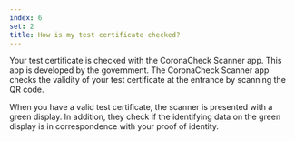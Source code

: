 ```yaml
---
index: 6
set: 2
title: How is my test certificate checked?
---
```

Your test certificate is checked with the CoronaCheck Scanner app. This app is developed by the government. The CoronaCheck Scanner app checks the validity of your test certificate at the entrance by scanning the QR code.

When you have a valid test certificate, the scanner is presented with a green display. In addition, they check if the identifying data on the green display is in correspondence with your proof of identity.  
